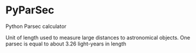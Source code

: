 # PyParSec
Python Parsec calculator

Unit of length used to measure large distances to astronomical objects.
One parsec is equal to about 3.26 light-years in length
